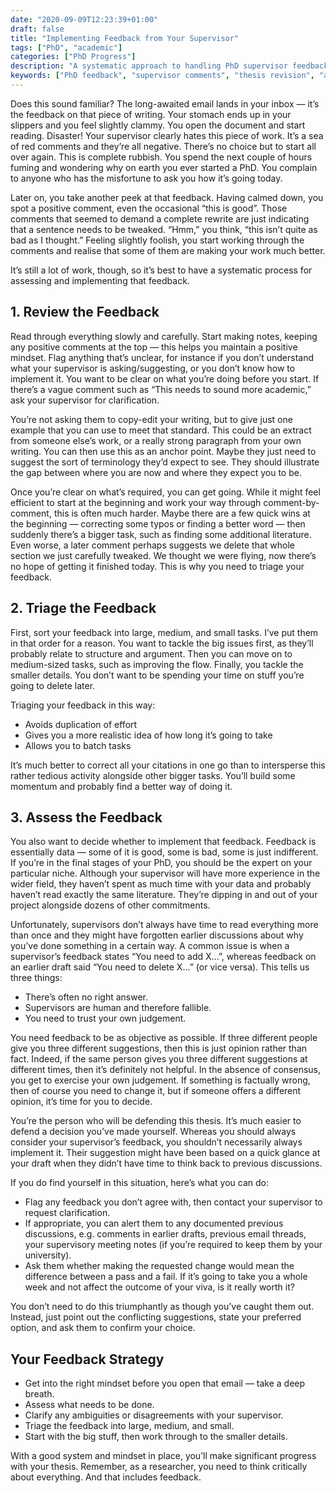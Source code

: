 ```yaml
---
date: "2020-09-09T12:23:39+01:00"
draft: false
title: "Implementing Feedback from Your Supervisor"
tags: ["PhD", "academic"]
categories: ["PhD Progress"]
description: "A systematic approach to handling PhD supervisor feedback without panic. Learn how to triage comments, assess their value critically, and implement changes strategically while maintaining your confidence as a researcher."
keywords: ["PhD feedback", "supervisor comments", "thesis revision", "academic writing feedback", "PhD supervision", "handling criticism", "research feedback", "doctoral writing", "feedback triage", "PhD progress"]
---
```


Does this sound familiar? The long-awaited email lands in your inbox — it’s the feedback on that piece of writing. Your stomach ends up in your slippers and you feel slightly clammy. You open the document and start reading. Disaster! Your supervisor clearly hates this piece of work. It’s a sea of red comments and they’re all negative. There’s no choice but to start all over again. This is complete rubbish. You spend the next couple of hours fuming and wondering why on earth you ever started a PhD. You complain to anyone who has the misfortune to ask you how it’s going today.

Later on, you take another peek at that feedback. Having calmed down, you spot a positive comment, even the occasional “this is good”. Those comments that seemed to demand a complete rewrite are just indicating that a sentence needs to be tweaked. “Hmm,” you think, “this isn’t quite as bad as I thought.” Feeling slightly foolish, you start working through the comments and realise that some of them are making your work much better.

It’s still a lot of work, though, so it’s best to have a systematic process for assessing and implementing that feedback.

## 1. Review the Feedback

Read through everything slowly and carefully. Start making notes, keeping any positive comments at the top — this helps you maintain a positive mindset. Flag anything that’s unclear, for instance if you don’t understand what your supervisor is asking/suggesting, or you don’t know how to implement it. You want to be clear on what you’re doing before you start. If there’s a vague comment such as “This needs to sound more academic,” ask your supervisor for clarification.

You’re not asking them to copy-edit your writing, but to give just one example that you can use to meet that standard. This could be an extract from someone else’s work, or a really strong paragraph from your own writing. You can then use this as an anchor point. Maybe they just need to suggest the sort of terminology they’d expect to see. They should illustrate the gap between where you are now and where they expect you to be.

Once you’re clear on what’s required, you can get going. While it might feel efficient to start at the beginning and work your way through comment-by-comment, this is often much harder. Maybe there are a few quick wins at the beginning — correcting some typos or finding a better word — then suddenly there’s a bigger task, such as finding some additional literature. Even worse, a later comment perhaps suggests we delete that whole section we just carefully tweaked. We thought we were flying, now there’s no hope of getting it finished today. This is why you need to triage your feedback.

## 2. Triage the Feedback

First, sort your feedback into large, medium, and small tasks. I’ve put them in that order for a reason. You want to tackle the big issues first, as they’ll probably relate to structure and argument. Then you can move on to medium-sized tasks, such as improving the flow. Finally, you tackle the smaller details. You don’t want to be spending your time on stuff you’re going to delete later.

Triaging your feedback in this way:

- Avoids duplication of effort
- Gives you a more realistic idea of how long it’s going to take
- Allows you to batch tasks

It’s much better to correct all your citations in one go than to intersperse this rather tedious activity alongside other bigger tasks. You’ll build some momentum and probably find a better way of doing it.

## 3. Assess the Feedback

You also want to decide whether to implement that feedback. Feedback is essentially data — some of it is good, some is bad, some is just indifferent. If you’re in the final stages of your PhD, you should be the expert on your particular niche. Although your supervisor will have more experience in the wider field, they haven’t spent as much time with your data and probably haven’t read exactly the same literature. They’re dipping in and out of your project alongside dozens of other commitments.

Unfortunately, supervisors don’t always have time to read everything more than once and they might have forgotten earlier discussions about why you’ve done something in a certain way. A common issue is when a supervisor’s feedback states “You need to add X…”, whereas feedback on an earlier draft said “You need to delete X…” (or vice versa). This tells us three things:

- There’s often no right answer.
- Supervisors are human and therefore fallible.
- You need to trust your own judgement.

You need feedback to be as objective as possible. If three different people give you three different suggestions, then this is just opinion rather than fact. Indeed, if the same person gives you three different suggestions at different times, then it’s definitely not helpful. In the absence of consensus, you get to exercise your own judgement. If something is factually wrong, then of course you need to change it, but if someone offers a different opinion, it’s time for you to decide.

You’re the person who will be defending this thesis. It’s much easier to defend a decision you’ve made yourself. Whereas you should always consider your supervisor’s feedback, you shouldn’t necessarily always implement it. Their suggestion might have been based on a quick glance at your draft when they didn’t have time to think back to previous discussions.

If you do find yourself in this situation, here’s what you can do:

- Flag any feedback you don’t agree with, then contact your supervisor to request clarification.
- If appropriate, you can alert them to any documented previous discussions, e.g. comments in earlier drafts, previous email threads, your supervisory meeting notes (if you’re required to keep them by your university).
- Ask them whether making the requested change would mean the difference between a pass and a fail. If it’s going to take you a whole week and not affect the outcome of your viva, is it really worth it?

You don’t need to do this triumphantly as though you’ve caught them out. Instead, just point out the conflicting suggestions, state your preferred option, and ask them to confirm your choice.

## Your Feedback Strategy

- Get into the right mindset before you open that email — take a deep breath.
- Assess what needs to be done.
- Clarify any ambiguities or disagreements with your supervisor.
- Triage the feedback into large, medium, and small.
- Start with the big stuff, then work through to the smaller details.

With a good system and mindset in place, you’ll make significant progress with your thesis. Remember, as a researcher, you need to think critically about everything. And that includes feedback.